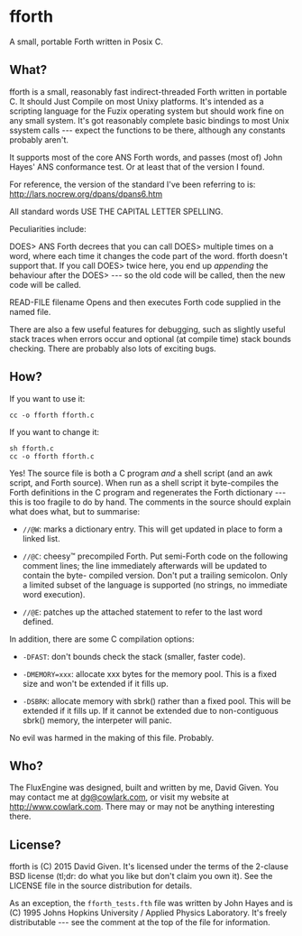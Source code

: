 # fforth

A small, portable Forth written in Posix C.


## What?

fforth is a small, reasonably fast indirect-threaded Forth written in portable
C. It should Just Compile on most Unixy platforms. It's intended as a scripting
language for the Fuzix operating system but should work fine on any small
system. It's got reasonably complete basic bindings to most Unix ssystem calls
--- expect the functions to be there, although any constants probably aren't.

It supports most of the core ANS Forth words, and passes (most of) John 
Hayes' ANS conformance test. Or at least that of the version I found.

For reference, the version of the standard I've been referring to is:
http://lars.nocrew.org/dpans/dpans6.htm

All standard words USE THE CAPITAL LETTER SPELLING.

Peculiarities include:

DOES>
    ANS Forth decrees that you can call DOES> multiple times on a word, where
    each time it changes the code part of the word. fforth doesn't support
    that. If you call DOES> twice here, you end up *appending* the behaviour
    after the DOES> --- so the old code will be called, then the new code
    will be called.

READ-FILE filename
    Opens and then executes Forth code supplied in the named file.

There are also a few useful features for debugging, such as slightly useful
stack traces when errors occur and optional (at compile time) stack bounds
checking. There are probably also lots of exciting bugs.


## How?

If you want to use it:

    cc -o fforth fforth.c

If you want to change it:

	sh fforth.c
	cc -o fforth fforth.c

Yes! The source file is both a C program _and_ a shell script (and an awk
script, and Forth source). When run as a shell script it byte-compiles the
Forth definitions in the C program and regenerates the Forth dictionary ---
this is too fragile to do by hand. The comments in the source should explain
what does what, but to summarise:

  - `//@W`: marks a dictionary entry. This will get updated in place to form a
	linked list.

  - `//@C`: cheesy™ precompiled Forth. Put semi-Forth code on the following
	comment lines; the line immediately afterwards will be updated to contain
	the byte- compiled version. Don't put a trailing semicolon. Only a limited
	subset of the language is supported (no strings, no immediate word
	execution).

  - `//@E`: patches up the attached statement to refer to the last word defined.

In addition, there are some C compilation options:

  - `-DFAST`: don't bounds check the stack (smaller, faster code).

  - `-DMEMORY=xxx`: allocate xxx bytes for the memory pool. This is a fixed
	size and won't be extended if it fills up.

  - `-DSBRK`: allocate memory with sbrk() rather than a fixed pool. This will
	be extended if it fills up. If it cannot be extended due to non-contiguous
	sbrk() memory, the interpeter will panic.

No evil was harmed in the making of this file. Probably.


## Who?

The FluxEngine was designed, built and written by me, David Given. You may
contact me at dg@cowlark.com, or visit my website at http://www.cowlark.com.
There may or may not be anything interesting there.

## License?

fforth is (C) 2015 David Given. It's licensed under the terms of the 2-clause
BSD license (tl;dr: do what you like but don't claim you own it). See the
LICENSE file in the source distribution for details.

As an exception, the `fforth_tests.fth` file was written by John Hayes and is
(C) 1995 Johns Hopkins University / Applied Physics Laboratory. It's freely
distributable --- see the comment at the top of the file for information.

